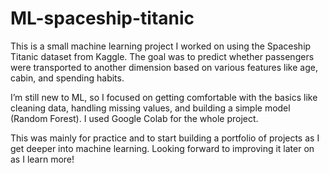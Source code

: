 # ML-spaceship-titanic

This is a small machine learning project I worked on using the Spaceship Titanic dataset from Kaggle. The goal was to predict whether passengers were transported to another dimension based on various features like age, cabin, and spending habits.

I’m still new to ML, so I focused on getting comfortable with the basics like cleaning data, handling missing values, and building a simple model (Random Forest). I used Google Colab for the whole project.

This was mainly for practice and to start building a portfolio of projects as I get deeper into machine learning. Looking forward to improving it later on as I learn more!

